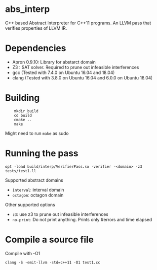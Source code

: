 # abs_interp
C++ based Abstract Interpreter for C++11 programs. An LLVM pass that verifies properties of LLVM IR.

# Dependencies
- Apron 0.9.10: Library for abstarct domain
- Z3 : SAT solver. Required to prune out infeasible interferences
- gcc (Tested with 7.4.0 on Ubuntu 16.04 and 18.04)
- clang (Tested with 3.8.0 on Ubuntu 16.04 and 6.0.0 on Ubuntu 18.04)

# Building
```
    mkdir build
    cd build
    cmake ..
    make
```
Might need to run ```make``` as sudo

# Running the pass
```
opt -load build/interp/VerifierPass.so -verifier -<domain> -z3 tests/test1.ll
```
Supported abstract domains
- ```interval```: interval domain
- ```octagon```: octagon domain

Other supported options
- ```z3```: use z3 to prune out infeasible interferences
- ```no-print```: Do not print anything. Prints only #errors and time elapsed


# Compile a source file
Compile with -O1
```
clang -S -emit-llvm -std=c++11 -O1 test1.cc
```


